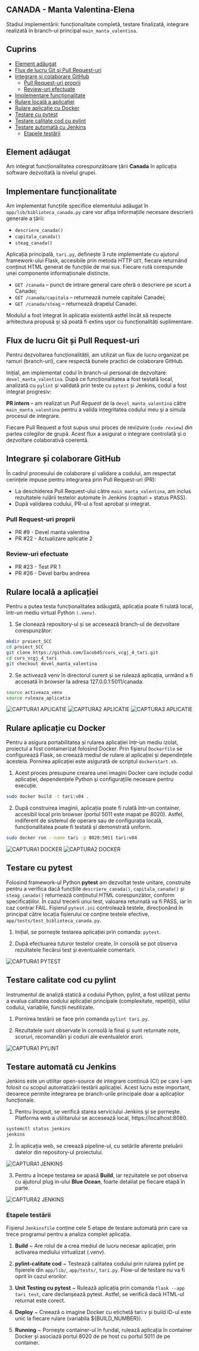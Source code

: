 ## CANADA - Manta Valentina-Elena

Stadiul implementării: funcționalitate completă, testare finalizată, integrare realizată în branch-ul principal `main_manta_valentina`.

## Cuprins

- [Element adăugat](#element-adăugat)
- [Flux de lucru Git și Pull Request-uri](#Flux-de-lucru-Git-și-Pull-Request-uri)
- [Integrare și colaborare GitHub](#Integrare-și-colaborare-GitHub)
  - [Pull Request-uri proprii](#Pull-Request-uri-proprii)
  - [Review-uri efectuate](#Review-uri-efectuate)
- [Implementare funcționalitate](#implementare-funcționalitate)
- [Rulare locală a aplicației](#rulare-locală-a-aplicației)
- [Rulare aplicație cu Docker](#rulare-aplicație-cu-docker)
- [Testare cu pytest](#testare-cu-pytest)
- [Testare calitate cod cu pylint](#testare-calitate-cod-cu-pylint)
- [Testare automată cu Jenkins](#testare-automată-cu-jenkins)
  - [Etapele testării](#etapele-testării)

## Element adăugat

Am integrat funcționalitatea corespunzătoare țării **Canada** în aplicația software dezvoltată la nivelul grupei.

## Implementare funcționalitate

Am implementat funcțiile specifice elementului adăugat în `app/lib/biblioteca_canada.py` care vor afișa informațiile necesare descrierii generale a țării:

- `descriere_canada()`
- `capitala_canada()`
- `steag_canada()`

Aplicația principală, `tari.py`, definește 3 rute implementate cu ajutorul framework-ului Flask, accesibile prin metoda HTTP `GET`, fiecare returnând conținut HTML generat de funcțiile de mai sus. Fiecare rută corespunde unei componente informaționale distincte.

- `GET /canada` – punct de intrare general care oferă o descriere pe scurt a Canadei;
- `GET /canada/capitala` – returnează numele capitalei Canadei;
- `GET /canada/steag` – returnează drapelul Canadei.

Modulul a fost integrat în aplicația existentă astfel încât să respecte arhitectura propusă și să poată fi extins ușor cu funcționalități suplimentare.

## Flux de lucru Git și Pull Request-uri

Pentru dezvoltarea funcționalității, am utilizat un flux de lucru organizat pe ramuri (branch-uri), care respectă bunele practici de colaborare GitHub.

Inițial, am implementat codul în branch-ul personal de dezvoltare: `devel_manta_valentina`. După ce funcționalitatea a fost testată local, analizată cu `pylint` și validată prin teste cu `pytest` și Jenkins, codul a fost integrat progresiv:

 **PR intern** – am realizat un *Pull Request* de la `devel_manta_valentina` către `main_manta_valentina` pentru a valida integritatea codului meu și a simula procesul de integrare.

Fiecare Pull Request a fost supus unui proces de revizuire (`code review`) din partea colegilor de grupă. Acest flux a asigurat o integrare controlată și o dezvoltare colaborativă coerentă.

## Integrare și colaborare GitHub

În cadrul procesului de colaborare și validare a codului, am respectat cerințele impuse pentru integrarea prin Pull Request-uri (PR):

- La deschiderea Pull Request-ului către `main_manta_valentina`, am inclus rezultatele rulării testelor automate în Jenkins (capturi + status PASS).
- După validarea codului, PR-ul a fost aprobat și integrat.

### Pull Request-uri proprii

- PR #9 - Devel manta valentina
- PR #22 - Actualizare aplicatie 2

### Review-uri efectuate

- PR #23 - Test PR 1
- PR #26 - Devel barbu andreea

## Rulare locală a aplicației

Pentru a putea testa funcționalitatea adăugată, aplicația poate fi rulată local, într-un mediu virtual Python `(.venv)`.

1. Se clonează repository-ul și se accesează branch-ul de dezvoltare corespunzător:

```bash
mkdir proiect_SCC
cd proiect_SCC
git clone https://github.com/Iacob45/curs_vcgj_4_tari.git
cd curs_vcgj_4_tari
git checkout devel_manta_valentina
```

2. Se activează venv în directorul curent și se rulează aplicația, urmând a fi accesată în browser la adresa 127.0.0.1:5011/canada:

```bash
source activeaza_venv
source ruleaza_aplicatia
```

![CAPTURA1 APLICATIE](static/ruleaza_aplicatia.png)
![CAPTURA2 APLICATIE](static/capitala.png)
![CAPTURA3 APLICATIE](static/steag.png)

## Rulare aplicație cu Docker

Pentru a asigura portabilitatea și rularea aplicației într-un mediu izolat, proiectul a fost containerizat folosind Docker. Prin fișierul `Dockerfile` se configurează Flask, se creează mediul de rulare al aplicației și dependințele acesteia. Pornirea aplicației este asigurată de scriptul `dockerstart.sh`.

1. Acest proces presupune crearea unei imagini Docker care include codul aplicației, dependențele Python și configurațiile necesare pentru execuție.

```bash
sudo docker build -t tari:v04 .
```

2. După construirea imaginii, aplicația poate fi rulată într-un container, accesibil local prin browser (portul 5011 este mapat pe 8020). Astfel, indiferent de sistemul de operare sau de configurația locală, funcționalitatea poate fi testată și demonstrată uniform.

```bash
sudo docker run --name tari -p 8020:5011 tari:v04
```

![CAPTURA1 DOCKER](static/docker_imagine.png)
![CAPTURA2 DOCKER](static/docker.png)

## Testare cu pytest

Folosind framework-ul Python **pytest** am dezvoltat teste unitare, construite pentru a verifica dacă funcțiile `descriere_canada()`, `capitala_canada()` și `steag_canada()` returnează conținutul HTML corespunzător, conform specificațiilor. În cazul trecerii unui test, valoarea returnată va fi PASS, iar în caz contrar FAIL. Fișierul `pytest.ini` controlează testele, direcționând în principal către locația fișierului ce conține testele efective, `app/tests/test_biblioteca_canada.py`.

1. Inițial, se pornește testarea aplicației prin comanda: `pytest`.

2. După efectuarea tuturor testelor create, în consolă se pot observa rezultatele fiecărui test și eventualele comentarii.

![CAPTURA1 PYTEST](static/pytest.png)

## Testare calitate cod cu pylint

Instrumentul de analiză statică a codului Python, pylint, a fost utilizat pentu a evalua calitatea codului aplicației principale (complexitate, repetiții), stilul codului, variabile, funcții neutilizate.

1. Pornirea testării se face prin comanda `pylint tari.py`.

2. Rezultatele sunt observate în consolă la final și sunt returnate note, scoruri, recomandări și coduri ale eventualelor erori.

![CAPTURA1 PYLINT](static/pylint.png)

## Testare automată cu Jenkins

Jenkins este un utilitar open-source de integrare continuă (CI) pe care l-am folosit cu scopul automatizării testării aplicației. Acest lucru este important, deoarece permite integrarea pe branch-urile principale doar a aplicaților funcționale.

1. Pentru început, se verifică starea serviciului Jenkins și se pornește. Platforma web a utilitarului se accesează local, https://localhost:8080.

```bash
systemctl status jenkins
jenkins
```

2. În aplicația web, se creează pipeline-ul, cu setările aferente preluării datelor din repository-ul proiectului.

![CAPTURA1 JENKINS](static/pipeline.png)

3. Pentru a începe testarea se apasă **Build**, iar rezultatele se pot observa cu ajutorul plug in-ului **Blue Ocean**, foarte detaliat pe fiecare etapă în parte.

![CAPTURA2 JENKINS](static/blueocean.png)

### Etapele testării

Fișierul `Jenkinsfile` conține cele 5 etape de testare automată prin care va trece programul pentru a analiza complet aplicația.

1. **Build** ~
Are rolul de a crea mediul de lucru necesar aplicației, prin activarea mediului virtualizat (.venv).

2. **pylint-calitate cod** ~
Testează calitatea codului prin rularea pylint pe fișierele din `app/lib/`, `app/tests/`, `tari.py`. Flow-ul de testare nu va fi oprit în cazul erorilor.

3. **Unit Testing cu pytest** ~
Rulează aplicația prin comanda `flask --app tari test`, care declanșează pytest. Astfel, se verifică dacă HTML-ul returnat este corect.

4. **Deploy** ~
Creează o imagine Docker cu etichetă tari:v<ID> și build ID-ul este unic la fiecare rulare (variabila ${BUILD_NUMBER}).

5. **Running** ~
Pornește container-ul în fundal, rulează aplicația în container Docker și asociază portul 8020 de pe host cu portul 5011 de pe container.

